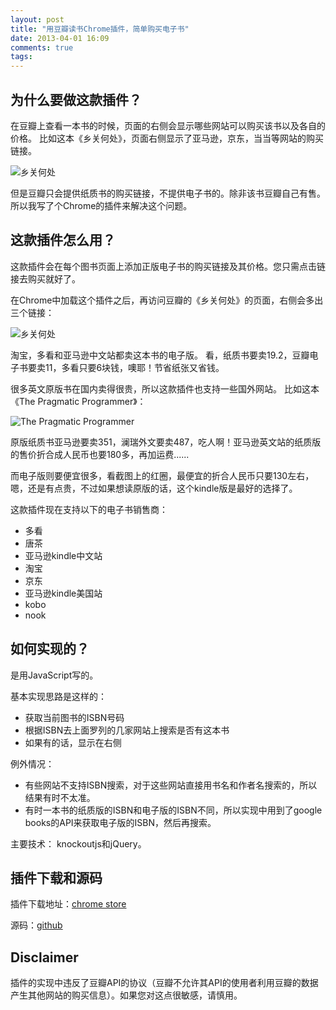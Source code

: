 ```yaml
---
layout: post
title: "用豆瓣读书Chrome插件，简单购买电子书"
date: 2013-04-01 16:09
comments: true
tags:
---
```


## 为什么要做这款插件？

在豆瓣上查看一本书的时候，页面的右侧会显示哪些网站可以购买该书以及各自的价格。
比如这本《乡关何处》，页面右侧显示了亚马逊，京东，当当等网站的购买链接。

![乡关何处](http://farm9.staticflickr.com/8264/8609485540_026e013035_b.jpg)

但是豆瓣只会提供纸质书的购买链接，不提供电子书的。除非该书豆瓣自己有售。
所以我写了个Chrome的插件来解决这个问题。

## 这款插件怎么用？

这款插件会在每个图书页面上添加正版电子书的购买链接及其价格。您只需点击链接去购买就好了。

在Chrome中加载这个插件之后，再访问豆瓣的《乡关何处》的页面，右侧会多出三个链接：

![乡关何处](http://farm9.staticflickr.com/8532/8609505800_fbd41bdc60_b.jpg)

淘宝，多看和亚马逊中文站都卖这本书的电子版。
看，纸质书要卖19.2，豆瓣电子书要卖11，多看只要6块钱，噢耶！节省纸张又省钱。

很多英文原版书在国内卖得很贵，所以这款插件也支持一些国外网站。
比如这本《The Pragmatic Programmer》：

![The Pragmatic Programmer](http://farm9.staticflickr.com/8247/8608418739_e4fe0b1ebb_b.jpg)

原版纸质书亚马逊要卖351，澜瑞外文要卖487，吃人啊！亚马逊英文站的纸质版的售价折合成人民币也要180多，再加运费......

而电子版则要便宜很多，看截图上的红圈，最便宜的折合人民币只要130左右，嗯，还是有点贵，不过如果想读原版的话，这个kindle版是最好的选择了。

这款插件现在支持以下的电子书销售商：

* 多看
* 唐茶
* 亚马逊kindle中文站
* 淘宝
* 京东
* 亚马逊kindle美国站
* kobo
* nook

## 如何实现的？

是用JavaScript写的。

基本实现思路是这样的：

* 获取当前图书的ISBN号码
* 根据ISBN去上面罗列的几家网站上搜索是否有这本书
* 如果有的话，显示在右侧

例外情况：

* 有些网站不支持ISBN搜索，对于这些网站直接用书名和作者名搜索的，所以结果有时不太准。
* 有时一本书的纸质版的ISBN和电子版的ISBN不同，所以实现中用到了google books的API来获取电子版的ISBN，然后再搜索。

主要技术：
knockoutjs和jQuery。

## 插件下载和源码

插件下载地址：[chrome store](https://chrome.google.com/webstore/detail/ebook-price-for-douban/ppbnlfplpcjhdphaejdfhbojmjifdjgd?hl=zh-CN)

源码：[github](https://github.com/cuipengfei/JavaScript-Practice-Code/tree/master/EBookPriceForDouBan)

## Disclaimer

插件的实现中违反了豆瓣API的协议（豆瓣不允许其API的使用者利用豆瓣的数据产生其他网站的购买信息）。如果您对这点很敏感，请慎用。